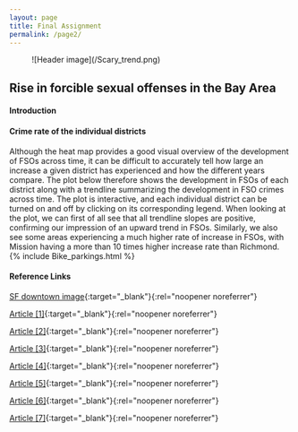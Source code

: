 ```yaml
---
layout: page
title: Final Assignment
permalink: /page2/
---
```


<figure markdown="span">
    ![Header image](/Scary_trend.png)
</figure>

## Rise in forcible sexual offenses in the Bay Area

#### Introduction

#### Crime rate of the individual districts
Although the heat map provides a good visual overview of the development of FSOs across time, it can be difficult to accurately tell how large an increase a given district has experienced and how the different years compare. The plot below therefore shows the development in FSOs of each district along with a trendline summarizing the development in FSO crimes across time. The plot is interactive, and each individual district can be turned on and off by clicking on its corresponding legend. When looking at the plot, we can first of all see that all trendline slopes are positive, confirming our impression of an upward trend in FSOs. Similarly, we also see some areas experiencing a much higher rate of increase in FSOs, with Mission having a more than 10 times higher increase rate than Richmond.
{% include Bike_parkings.html %}


#### Reference Links

[SF downtown image](https://cdn.britannica.com/51/178051-050-3B786A55/San-Francisco.jpg){:target="_blank"}{:rel="noopener noreferrer"}

[Article [1]](https://hoodline.com/2024/03/san-francisco-man-convicted-for-sexual-assault-of-elderly-woman-faces-up-to-10-years/){:target="_blank"}{:rel="noopener noreferrer"}

[Article [2]](https://www.cbsnews.com/sanfrancisco/news/san-francisco-man-horrific-child-sexual-assault-facing-50-years-to-life/){:target="_blank"}{:rel="noopener noreferrer"}

[Article [3]](https://sfist.com/2015/11/24/sf_state_officials_refuse_to_commen/){:target="_blank"}{:rel="noopener noreferrer"}

[Article [4]](https://www.eastbaytimes.com/2016/10/23/bay-area-colleges-keep-most-sexual-assault-reports-quiet/){:target="_blank"}{:rel="noopener noreferrer"}

[Article [5]](https://sfstandard.com/2022/12/08/san-francisco-neighborhood-new-census-data-maps/){:target="_blank"}{:rel="noopener noreferrer"}

[Article [6]](https://www.sftravel.com/article/best-streets-bar-hopping-san-francisco){:target="_blank"}{:rel="noopener noreferrer"}

[Article [7]](https://sfgov.org/dosw/sites/default/files/Safer%20Schools%20Sexual%20Assault%20Task%20Force%20Report.pdf){:target="_blank"}{:rel="noopener noreferrer"}

